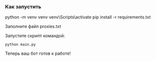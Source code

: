 
### Как запустить



python -m venv venv
venv\Scripts\activate
pip install -r requirements.txt

Заполните файл proxies.txt

Запустите скрипт командой:

    python main.py

Теперь ваш бот готов к работе!
